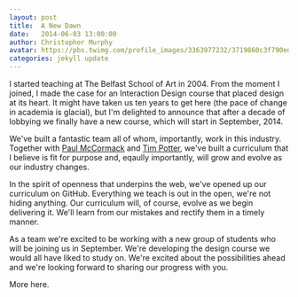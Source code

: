 ```yaml
---
layout: post
title:  A New Dawn
date:   2014-06-03 13:00:00
author: Christopher Murphy
avatar: https://pbs.twimg.com/profile_images/3363977232/3719860c3f790ed9b16e25868caf2295.jpeg
categories: jekyll update
---
```


I started teaching at The Belfast School of Art in 2004. From the moment I joined, I made the case for an Interaction Design course that placed design at its heart. It might have taken us ten years to get here (the pace of change in academia is glacial), but I'm delighted to announce that after a decade of lobbying we finally have a new course, which will start in September, 2014.

We've built a fantastic team all of whom, importantly, work in this industry. Together with [Paul McCormack][PM] and [Tim Potter][TP], we've built a curriculum that I believe is fit for purpose and, eqaully importantly, will grow and evolve as our industry changes.

In the spirit of openness that underpins the web, we've opened up our curriculum on GitHub. Everything we teach is out in the open, we're not hiding anything. Our curriculum will, of course, evolve as we begin delivering it. We'll learn from our mistakes and rectify them in a timely manner.

As a team we're excited to be working with a new group of students who will be joining us in September. We're developing the design course we would all have liked to study on. We're excited about the possibilities ahead and we're looking forward to sharing our progress with you.

More here.

[PM]: https://twitter.com/eleventhirty
[TP]: https://twitter.com/tejpotter
